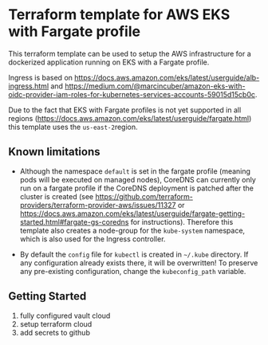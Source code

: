 # Terraform template for AWS EKS with Fargate profile

This terraform template can be used to setup the AWS infrastructure
for a dockerized application running on EKS with a Fargate profile.

Ingress is based on <https://docs.aws.amazon.com/eks/latest/userguide/alb-ingress.html>
and <https://medium.com/@marcincuber/amazon-eks-with-oidc-provider-iam-roles-for-kubernetes-services-accounts-59015d15cb0c>.

Due to the fact that EKS with Fargate profiles is not yet supported in all regions
(<https://docs.aws.amazon.com/eks/latest/userguide/fargate.html>) this template uses
the `us-east-2`region.

## Known limitations

* Although the namespace `default` is set in the fargate profile (meaning
pods will be executed on managed nodes), CoreDNS can currently only run
on a fargate profile if the CoreDNS deployment is patched after the
cluster is created (see <https://github.com/terraform-providers/terraform-provider-aws/issues/11327>
or <https://docs.aws.amazon.com/eks/latest/userguide/fargate-getting-started.html#fargate-gs-coredns>
for instructions). Therefore this template also creates a node-group for the `kube-system`
namespace, which is also used for the Ingress controller.

* By default the `config` file for `kubectl` is created in `~/.kube` directory. If any
configuration already exists there, it will be overwritten! To preserve any pre-existing
configuration, change the `kubeconfig_path` variable.

## Getting Started

1. fully configured vault cloud
2. setup terraform cloud
3. add secrets to github
